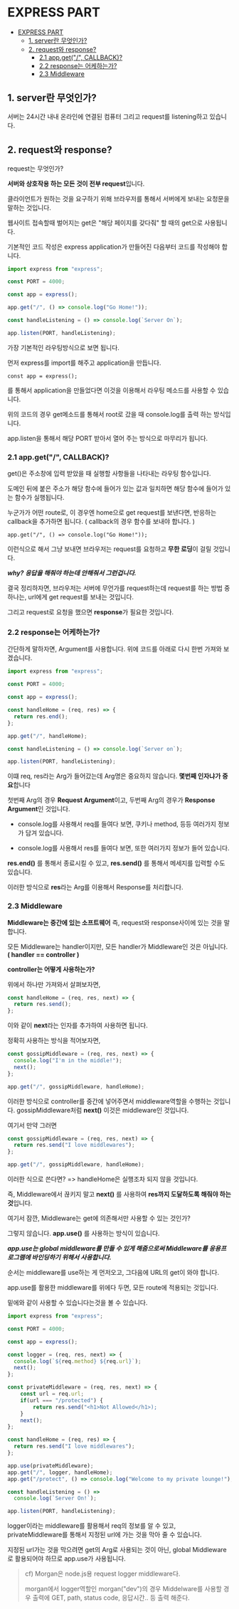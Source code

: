 # EXPRESS PART

- [EXPRESS PART](#express-part)
  - [1. server란 무엇인가?](#1-server란-무엇인가)
  - [2. request와 response?](#2-request와-response)
    - [2.1 app.get("/", CALLBACK)?](#21-appget-callback)
    - [2.2 response는 어케하는가?](#22-response는-어케하는가)
    - [2.3 Middleware](#23-middleware)

## 1. server란 무엇인가?

서버는 24시간 내내 온라인에 연결된 컴퓨터 그리고 request를 listening하고 있습니다.

## 2. request와 response?

request는 무엇인가?

**서버와 상호작용 하는 모든 것이 전부 request**입니다.

클라이언트가 원하는 것을 요구하기 위해 브라우저를 통해서 서버에게 보내는 요청문을 말하는 것입니다.

웹사이트 접속할때 벌어지는 get은 "해당 페이지를 갖다줘" 할 때의 get으로 사용됩니다.

기본적인 코드 작성은 express application가 만들어진 다음부터 코드를 작성해야 합니다.

```javascript
import express from "express";

const PORT = 4000;

const app = express();

app.get("/", () => console.log("Go Home!"));

const handleListening = () => console.log(`Server On`);

app.listen(PORT, handleListening);
```

가장 기본적인 라우팅방식으로 보면 됩니다.

먼저 express를 import를 해주고 application을 만듭니다.

    const app = express();

를 통해서 application을 만들었다면 이것을 이용해서 라우팅 메소드를 사용할 수 있습니다.

위의 코드의 경우 get메소드를 통해서 root로 갔을 때 console.log를 출력 하는 방식입니다.

app.listen을 통해서 해당 PORT 받아서 열어 주는 방식으로 마무리가 됩니다.

### 2.1 app.get("/", CALLBACK)?

get()은 주소창에 입력 받았을 때 실행할 사항들을 나타내는 라우팅 함수입니다.

도메인 뒤에 붙은 주소가 해당 함수에 들어가 있는 값과 일치하면 해당 함수에 들어가 있는 함수가 실행됩니다.

누군가가 어떤 route로, 이 경우엔 home으로 get request를 보낸다면,
반응하는 callback을 추가하면 됩니다. ( callback의 경우 함수를 보내야 합니다. )

    app.get("/", () => console.log("Go Home!"));

이런식으로 해서 그냥 보내면 브라우저는 request를 요청하고 **무한 로딩**이 걸릴 것입니다.

**_why? 응답을 해줘야 하는데 안해줘서 그런겁니다._**

결국 정리하자면, 브라우저는 서버에 무언가를 request하는데
request를 하는 방법 중 하나는, url에게 get request를 보내는 것입니다.

그리고 request로 요청을 했으면 **response**가 필요한 것입니다.

### 2.2 response는 어케하는가?

간단하게 말하자면, Argument를 사용합니다.
위에 코드를 아래로 다시 한번 가져와 보겠습니다.

```javascript
import express from "express";

const PORT = 4000;

const app = express();

const handleHome = (req, res) => {
  return res.end();
};

app.get("/", handleHome);

const handleListening = () => console.log(`Server on`);

app.listen(PORT, handleListening);
```

이떄 req, res라는 Arg가 들어갔는데 Arg명은 중요하지 않습니다. **몇번째 인자냐가 중요**합니다

첫번째 Arg의 경우 **Request Argument**이고, 두번째 Arg의 경우가 **Response Argument**인 것입니다.

- console.log를 사용해서 req를 들여다 보면, 쿠키나 method, 등등 여러가지 정보가 담겨 있습니다.

- console.log를 사용해서 res를 들여다 보면, 또한 여러가지 정보가 들어 있습니다.

**res.end()** 를 통해서 종료시킬 수 있고, **res.send()** 를 통해서 메세지를 입력할 수도 있습니다.

이러한 방식으로 **res**라는 Arg를 이용해서 Response를 처리합니다.

### 2.3 Middleware

**Middleware는 중간에 있는 소프트웨어** 즉, request와 response사이에 있는 것을 말합니다.

모든 Middleware는 handler이지만, 모든 handler가 Middleware인 것은 아닙니다. **( handler == controller )**

**controller는 어떻게 사용하는가?**

위에서 하나만 가져와서 살펴보자면,

```javascript
const handleHome = (req, res, next) => {
  return res.send();
};
```

이와 같이 **next**라는 인자를 추가하여 사용하면 됩니다.

정확히 사용하는 방식을 적어보자면,

```javascript
const gossipMiddleware = (req, res, next) => {
  console.log("I'm in the middle!");
  next();
};

app.get("/", gossipMiddleware, handleHome);
```

이러한 방식으로 controller를 중간에 넣어주면서 middleware역할을 수행하는 것입니다.
gossipMiddleware처럼 **next()** 이것은 middleware인 것입니다.

여기서 만약 그러면

```javascript
const gossipMiddleware = (req, res, next) => {
  return res.send("I love middlewares");
};

app.get("/", gossipMiddleware, handleHome);
```

이러한 식으로 쓴다면? => handleHome은 실행조차 되지 않을 것입니다.

즉, Middleware에서 끊키지 말고 **next()** 를 사용하여 **res까지 도달하도록 해줘야 하는 것**입니다.

여기서 잠깐, Middleware는 get에 의존해서만 사용할 수 있는 것인가?

그렇지 않습니다. **app.use()** 를 사용하는 방식이 있습니다.

**_app.use는 global middleware를 만들 수 있게 해줌으로써 Middleware를 응용프로그램에 바인딩하기 위해서 사용합니다._**

순서는 middleware를 use하는 게 먼저오고, 그다음에 URL의 get이 와야 합니다.

app.use를 활용한 middleware를 위에다 두면, 모든 route에 적용되는 것입니다.

밑에와 같이 사용할 수 있습니다는것을 볼 수 있습니다.

```javascript
import express from "express";

const PORT = 4000;

const app = express();

const logger = (req, res, next) => {
  console.log(`${req.method} ${req.url}`);
  next();
};

const privateMiddleware = (req, res, next) => {
	const url = req.url;
	if(url === "/protected") {
		return res.send("<h1>Not Allowed</h1>);
	}
	next();
};

const handleHome = (req, res) => {
  return res.send("I love middlewares");
};

app.use(privateMiddleware);
app.get("/", logger, handleHome);
app.get("/protect", () => console.log("Welcome to my private lounge!");

const handleListening = () =>
  console.log(`Server On!`);

app.listen(PORT, handleListening);
```

logger이라는 middleware를 활용해서 req의 정보를 알 수 있고, privateMiddleware를 통해서 지정된 url에 가는 것을 막아 줄 수 있습니다.

지정된 url가는 것을 막으려면 get의 Arg로 사용되는 것이 아닌, global Middleware로 활용되어야 하므로 app.use가 사용됩니다.

> cf) Morgan은 node.js용 request logger middleware다.
>
> morgan에서 logger역할인 morgan("dev")의 경우
> Middelware를 사용할 경우 출력에 GET, path, status code, 응답시간.. 등 출력 해준다.

